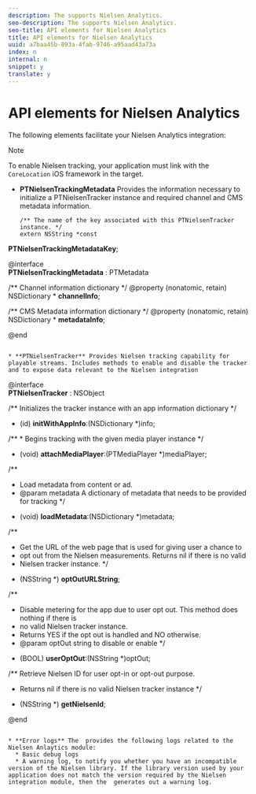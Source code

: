 ```yaml
---
description: The supports Nielsen Analytics.
seo-description: The supports Nielsen Analytics.
seo-title: API elements for Nielsen Analytics
title: API elements for Nielsen Analytics
uuid: a7baa45b-893a-4fab-9746-a95aad43a73a
index: n
internal: n
snippet: y
translate: y
---
```


# API elements for Nielsen Analytics

The following  elements facilitate your Nielsen Analytics integration: 

>[!NOTE]
>
>To enable Nielsen tracking, your application must link with the ` CoreLocation` iOS framework in the target. 


* **PTNielsenTrackingMetadata** Provides the information necessary to initialize a PTNielsenTracker instance and required channel and CMS metadata information.

  ```
  /** The name of the key associated with this PTNielsenTracker instance. */ 
  extern NSString *const  
<b>PTNielsenTrackingMetadataKey</b>; 
   
  @interface  
<b>PTNielsenTrackingMetadata</b> : PTMetadata 
    
  /** Channel information dictionary  */ 
  @property (nonatomic, retain) NSDictionary * 
<b>channelInfo</b>; 
    
  /** CMS Metadata information dictionary  */ 
  @property (nonatomic, retain) NSDictionary * 
<b>metadataInfo</b>; 
    
  @end
  ```

* **PTNielsenTracker** Provides Nielsen tracking capability for  playable streams. Includes methods to enable and disable the tracker and to expose data relevant to the Nielsen integration 

  ```
  @interface  
<b>PTNielsenTracker</b> : NSObject 
    
  /** Initializes the tracker instance with an app information dictionary  */ 
  - (id) 
<b>initWithAppInfo</b>:(NSDictionary *)info; 
    
  /** * Begins tracking with the given media player instance  */ 
  - (void) 
<b>attachMediaPlayer</b>:(PTMediaPlayer *)mediaPlayer; 
    
  /** 
   * Load metadata from content or ad. 
   * @param metadata A dictionary of metadata that needs to be provided for tracking 
   */ 
  - (void) 
<b>loadMetadata</b>:(NSDictionary *)metadata; 
    
  /** 
   * Get the URL of the web page that is used for giving user a chance to 
   * opt out from the Nielsen measurements. Returns nil if there is no valid  
   * Nielsen tracker instance. 
   */ 
  - (NSString *) 
<b>optOutURLString</b>; 
    
  /** 
   * Disable metering for the app due to user opt out. This method does nothing if there is  
   * no valid Nielsen tracker instance. 
   * Returns YES if the opt out is handled and NO otherwise. 
   * @param optOut string to disable or enable 
   */ 
  - (BOOL) 
<b>userOptOut</b>:(NSString *)optOut; 
    
  /** Retrieve Nielsen ID for user opt-in or opt-out purpose.  
   * Returns nil if there is no valid Nielsen tracker instance */ 
  - (NSString *) 
<b>getNielsenId</b>; 
    
  @end
  ```

* **Error logs** The  provides the following logs related to the Nielsen Anlaytics module: 
    * Basic debug logs
    * A warning log, to notify you whether you have an incompatible version of the Nielsen library. If the library version used by your application does not match the version required by the Nielsen integration module, then the  generates out a warning log.


